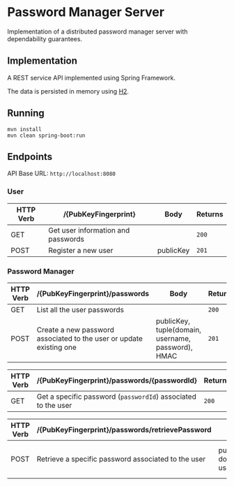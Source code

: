 # Password Manager Server

Implementation of a distributed password manager server with dependability guarantees.


## Implementation

A REST service API implemented using Spring Framework.

The data is persisted in memory using [H2](http://h2database.com/html/main.html).

## Running

```
mvn install
mvn clean spring-boot:run
```

## Endpoints

API Base URL: `http://localhost:8080`

### User

| HTTP Verb     | /{PubKeyFingerprint} | Body | Returns|
| ------------- |---------------------|------|--------|
| GET           | Get user information and passwords |  | `200`|
| POST          | Register a new user | publicKey | `201`|

### Password Manager

| HTTP Verb     | /{PubKeyFingerprint}/passwords | Body | Returns|
| ------------- |---------------------|------|--------|
| GET           | List all the user passwords |  | `200`|
| POST          | Create a new password associated to the user or update existing one | publicKey, tuple(domain, username, password), HMAC | `201`|

| HTTP Verb     | /{PubKeyFingerprint}/passwords/{passwordId} | Returns|
| ------------- |---------------------|--------|
| GET           | Get a specific password (`passwordId`) associated to the user | `200`|

| HTTP Verb     | /{PubKeyFingerprint}/passwords/retrievePassword | Body | Returns|
| ------------- |---------------------|-----------|--------|
| POST           | Retrieve a specific password associated to the user | publicKey, domain, username | `200` - Returns only the password |
